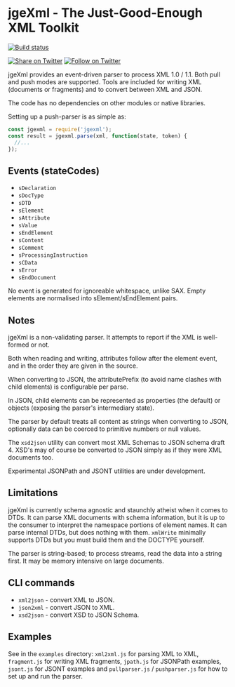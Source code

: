 # jgeXml - The Just-Good-Enough XML Toolkit

[![Build status](https://travis-ci.org/Mermade/jgeXml.svg?branch=master)](https://travis-ci.org/Mermade/jgeXml)

[![Share on Twitter][twitter-image]][twitter-link]
[![Follow on Twitter][twitterFollow-image]][twitterFollow-link]

jgeXml provides an event-driven parser to process XML 1.0 / 1.1. Both pull and push modes are supported. Tools are included for writing XML (documents or fragments) and to convert between XML and JSON.

The code has no dependencies on other modules or native libraries.

Setting up a push-parser is as simple as:

```javascript
const jgexml = require('jgexml');
const result = jgexml.parse(xml, function(state, token) {
  //...
});
```

## Events (stateCodes)

* `sDeclaration`
* `sDocType`
* `sDTD`
* `sElement`
* `sAttribute`
* `sValue`
* `sEndElement`
* `sContent`
* `sComment`
* `sProcessingInstruction`
* `sCData`
* `sError`
* `sEndDocument`

No event is generated for ignoreable whitespace, unlike SAX. Empty elements are normalised into sElement/sEndElement pairs.

## Notes

jgeXml is a non-validating parser. It attempts to report if the XML is well-formed or not.

Both when reading and writing, attributes follow after the element event, and in the order they are given in the source.

When converting to JSON, the attributePrefix (to avoid name clashes with child elements) is configurable per parse.

In JSON, child elements can be represented as properties (the default) or objects (exposing the parser's intermediary state).

The parser by default treats all content as strings when converting to JSON, optionally data can be coerced to primitive numbers or null values.

The `xsd2json` utility can convert most XML Schemas to JSON schema draft 4. XSD's may of course be converted to JSON simply as if they were XML documents too.

Experimental JSONPath and JSONT utilities are under development.

## Limitations

jgeXml is currently schema agnostic and staunchly atheist when it comes to DTDs. It can parse XML documents with schema information, but it is up to the
consumer to interpret the namespace portions of element names. It can parse internal DTDs, but does nothing with them.
`xmlWrite` minimally supports DTDs but you must build them and the DOCTYPE yourself.

The parser is string-based; to process streams, read the data into a string first. It may be memory intensive on large documents.

## CLI commands

* `xml2json` - convert XML to JSON.
* `json2xml` - convert JSON to XML.
* `xsd2json` - convert XSD to JSON Schema.

## Examples

See in the `examples` directory: `xml2xml.js` for parsing XML to XML, `fragment.js` for writing XML fragments, `jpath.js` for JSONPath examples, `jsont.js` for JSONT examples and `pullparser.js` / `pushparser.js` for how to set up and run the parser.

[twitter-image]: https://img.shields.io/twitter/url/http/PermittedSoc.svg?style=social
[twitter-link]: https://twitter.com/share?source=tweetbutton&text=jgeXml%20parser%20Via%20%40PermittedSoc&url=https%3A%2F%2Fgithub.com%2FMikeRalphson%2FjgeXml
[twitterFollow-image]: https://img.shields.io/twitter/follow/PermittedSoc.svg?style=social
[twitterFollow-link]: https://twitter.com/intent/follow?screen_name=PermittedSoc
